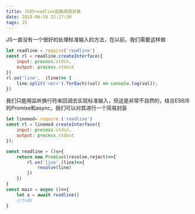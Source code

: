 ```yaml
---
title: JS的readline函数简易封装
date: 2018-06-18 22:27:30
tags: JS
---
```

JS一直没有一个很好的处理标准输入的方法，在以前，我们需要这样做
```js
let readline = require('readline')
const rl = readline.createInterface({
    input: process.stdin,
    output: process.stdout
})
rl.on('line',  (line)=> {
    line.split('<br>').forEach((val) => console.log(val));
})
```
我们只能用监听换行符来回调去实现标准输入，但这是非常不自然的，结合ES6/8的Promise和async，我们可以对其进行一个简易封装
```js
let linemod= require ('readline')
const rl = linemod.createInterface({
    input: process.stdin,
    output: process.stdout
});

const readline = ()=>{
    return new Promise((resolve,reject)=>{
        rl.on('line',(line)=>{
            resolve(line)
        })
    })
}
const main = async ()=>{
    let a = await readline()
    //todo
}
```